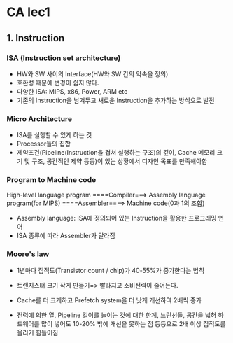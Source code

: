 # CA lec1

## 1. Instruction

### ISA (Instruction set architecture)

- HW와 SW 사이의 Interface(HW와 SW 간의 약속을 정의)
- 호환성 때문에 변경이 쉽지 않다.
- 다양한 ISA: MIPS, x86, Power, ARM etc 
- 기존의 Instruction을 남겨두고 새로운 Instruction을 추가하는 방식으로 발전

### Micro Architecture 

- ISA를 실행할 수 있게 하는 것
- Processor들의 집합
- 제약조건(Pipeline(Instruction을 겹쳐 실행하는 구조)의 깊이, Cache 메모리 크기 및 구조,  공간적인 제약 등등)이 있는 상황에서 디자인 목표를 만족해야함

### Program to Machine code

High-level language program ====Compiler===> Assembly language program(for MIPS) ====Assembler====> Machine code(0과 1의 조합)

* Assembly language: ISA에 정의되어 있는 Instruction을 활용한 프로그래밍 언어
* ISA 종류에 따라 Assembler가 달라짐

### Moore's law

- 1년마다 집적도(Transistor count / chip)가 40-55%가 증가한다는 법칙
- 트랜지스터 크기 작게 만들기=> 빨라지고 소비전력이 줄어든다.

- Cache를 더 크게하고 Prefetch system을 더 낫게 개선하여 2배씩 증가

- 전력에 의한 열, Pipeline 길이를 늘이는 것에 대한 한계, 느린선들, 공간을 넓혀 하드웨어를 많이 넣어도 10-20% 밖에 개선을 못하는 점 등등으로 2배 이상 집적도를 올리기 힘들어짐
